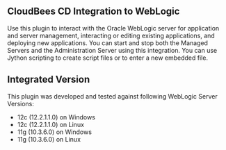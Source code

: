 
## CloudBees CD Integration to WebLogic

Use this plugin to interact with the Oracle WebLogic server for application
and server management, interacting or editing existing applications, and deploying new applications.
You can start and stop both the Managed Servers and the Administration Server
using this integration. You can use Jython scripting to create script files
or to enter a new embedded file.

## Integrated Version

This plugin was developed and tested against following WebLogic Server Versions:
 - 12c (12.2.1.1.0) on Windows
 - 12c (12.2.1.1.0) on Linux
 - 11g (10.3.6.0) on Windows
 - 11g (10.3.6.0) on Linux
